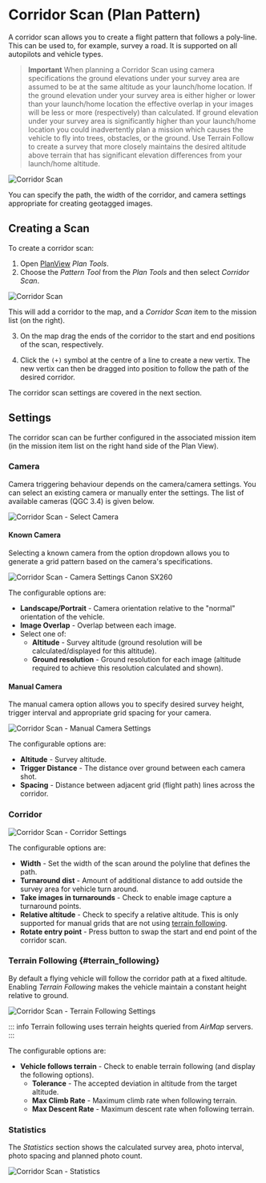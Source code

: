 # Corridor Scan (Plan Pattern)

A corridor scan allows you to create a flight pattern that follows a poly-line. This can be used to, for example, survey a road. It is supported on all autopilots and vehicle types.

> **Important** When planning a Corridor Scan using camera specifications the ground elevations under your survey area are assumed to be at the same altitude as your launch/home location. If the ground elevation under your survey area is either higher or lower than your launch/home location the effective overlap in your images will be less or more (respectively) than calculated. If ground elevation under your survey area is significantly higher than your launch/home location you could inadvertently plan a mission which causes the vehicle to fly into trees, obstacles, or the ground. Use Terrain Follow to create a survey that more closely maintains the desired altitude above terrain that has significant elevation differences from your launch/home altitude.

![Corridor Scan](../../../assets/plan/corridor_scan.jpg)

You can specify the path, the width of the corridor, and camera settings appropriate for creating geotagged images.

## Creating a Scan

To create a corridor scan:

1. Open [PlanView](../PlanView/PlanView.md) _Plan Tools_.
2. Choose the _Pattern Tool_ from the _Plan Tools_ and then select _Corridor Scan_.

![Corridor Scan](../../../assets/plan/corridor_scan_menu.jpg)

This will add a corridor to the map, and a _Corridor Scan_ item to the mission list (on the right).

3. On the map drag the ends of the corridor to the start and end positions of the scan, respectively.

4. Click the `(+)` symbol at the centre of a line to create a new vertix. The new vertix can then be dragged into position to follow the path of the desired corridor.

The corridor scan settings are covered in the next section.

## Settings

The corridor scan can be further configured in the associated mission item (in the mission item list on the right hand side of the Plan View).

### Camera

Camera triggering behaviour depends on the camera/camera settings. You can select an existing camera or manually enter the settings. The list of available cameras (QGC 3.4) is given below.

![Corridor Scan - Select Camera](../../../assets/plan/corridor_scan_settings_camera_select.jpg)

#### Known Camera

Selecting a known camera from the option dropdown allows you to generate a grid pattern based on the camera's specifications.

![Corridor Scan - Camera Settings Canon SX260](../../../assets/plan/corridor_scan_settings_camera_canon_sx260.jpg)

The configurable options are:

- **Landscape/Portrait** - Camera orientation relative to the "normal" orientation of the vehicle.
- **Image Overlap** - Overlap between each image.
- Select one of:
  - **Altitude** - Survey altitude (ground resolution will be calculated/displayed for this altitude).
  - **Ground resolution** - Ground resolution for each image (altitude required to achieve this resolution calculated and shown).

#### Manual Camera

The manual camera option allows you to specify desired survey height, trigger interval and appropriate grid spacing for your camera.

![Corridor Scan - Manual Camera Settings](../../../assets/plan/corridor_scan_settings_camera_manual.jpg)

The configurable options are:

- **Altitude** - Survey altitude.
- **Trigger Distance** - The distance over ground between each camera shot.
- **Spacing** - Distance between adjacent grid (flight path) lines across the corridor.

### Corridor

![Corridor Scan - Corridor Settings](../../../assets/plan/corridor_scan_settings_corridor.jpg)

The configurable options are:

- **Width** - Set the width of the scan around the polyline that defines the path.
- **Turnaround dist** - Amount of additional distance to add outside the survey area for vehicle turn around.
- **Take images in turnarounds** - Check to enable image capture a turnaround points.
- **Relative altitude** - Check to specify a relative altitude. This is only supported for manual grids that are not using [terrain following](#terrain_following).
- **Rotate entry point** - Press button to swap the start and end point of the corridor scan.

### Terrain Following {#terrain_following}

By default a flying vehicle will follow the corridor path at a fixed altitude. Enabling _Terrain Following_ makes the vehicle maintain a constant height relative to ground.

![Corridor Scan - Terrain Following Settings](../../../assets/plan/corridor_scan_settings_terrain.jpg)

::: info
Terrain following uses terrain heights queried from _AirMap_ servers.
:::

The configurable options are:

- **Vehicle follows terrain** - Check to enable terrain following (and display the following options).
  - **Tolerance** - The accepted deviation in altitude from the target altitude.
  - **Max Climb Rate** - Maximum climb rate when following terrain.
  - **Max Descent Rate** - Maximum descent rate when following terrain.

### Statistics

The _Statistics_ section shows the calculated survey area, photo interval, photo spacing and planned photo count.

![Corridor Scan - Statistics](../../../assets/plan/corridor_scan_settings_statistics.jpg)

